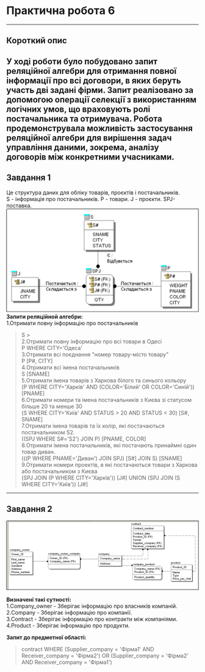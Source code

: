 # Практична робота 6
---
Короткий опис
---
У ході роботи було побудовано запит реляційної алгебри для отримання повної інформації про всі договори, в яких беруть участь дві задані фірми. Запит реалізовано за допомогою операції селекції з використанням логічних умов, що враховують ролі постачальника та отримувача. Робота продемонструвала можливість застосування реляційної алгебри для вирішення задач управління даними, зокрема, аналізу договорів між конкретними учасниками.
---
**Завдання 1**<br>
---
Це структура даних для обліку товарів, проєктів і постачальників.<br>
 S - інформація про постачальників.
 P - товари.
 J - проєкти.
 SPJ- поставка.
![ ER- діаграма”](1.png)<br>
**Запити реляційной алгебри:**<br>
1.Отримати повну інформацію про постачальників<br>
> S ><br>
2.Отримати повну інформацію про всі товари в Одесі<br>
> P WHERE CITY='Одеса'<br>
3.Отримати всі поєднання "номер товару-місто товару"<br>
> P [P#, CITY]<br>
4.Отримати всі імена постачальників <br>
> S [SNAME]<br>
5.Отримати імена товарів з Харкова білого та синього кольору<br>
> (P WHERE CITY='Харків' AND (COLOR='Білий' OR COLOR='Синій')) [PNAME]<br>
6.Отримати номери та імена постачальників з Києва зі статусом більше 20 та менше 30 <br>
> (S WHERE CITY='Київ' AND STATUS > 20 AND STATUS < 30) [S#, SNAME]<br>
7.Отримати імена товарів та їх колір, які постачаються постачальником S2.<br>
> ((SPJ WHERE S#='S2') JOIN P) [PNAME, COLOR]<br>
8.Отримати імена постачальників, які постачають принаймні один товар диван.<br>
> (((P WHERE PNAME='Диван') JOIN SPJ) [S#] JOIN S) [SNAME]<br>
9.Отримати номери проектів, в які постачаються товари з Харкова або постачальником з Києва<br>
> (SPJ JOIN (P WHERE CITY='Харків')) [J#] UNION (SPJ JOIN (S WHERE CITY='Київ')) [J#]<br>
---
**Завдання 2**<br>
---
![ Фізична модель](2.png)<br>

**Визначені такі сутності:**<br>
1.Company_owner - Зберігає інформацію про власників компаній.<br>
2.Company - Зберігає інформацію про компанії.<br>
3.Contract - Зберігає інформацію про контракти між компаніями.<br>
4.Product - Зберігає інформацію про продукти.<br>

**Запит до предметної області:**<br>
> contract WHERE (Supplier_company = 'Фірма1' AND Receiver_company = 'Фірма2') OR (Supplier_company = 'Фірма2' AND Receiver_company = 'Фірма1')
